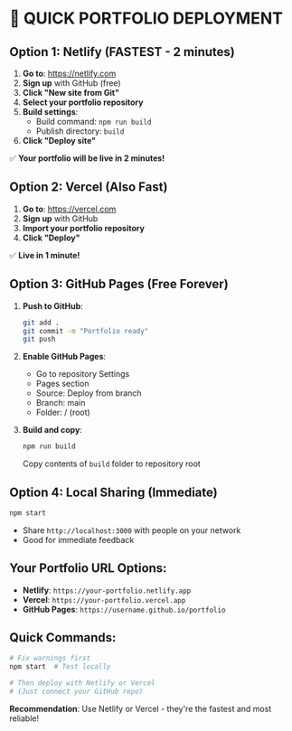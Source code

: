 # 🚀 QUICK PORTFOLIO DEPLOYMENT

## Option 1: Netlify (FASTEST - 2 minutes)

1. **Go to**: https://netlify.com
2. **Sign up** with GitHub (free)
3. **Click "New site from Git"**
4. **Select your portfolio repository**
5. **Build settings**:
   - Build command: `npm run build`
   - Publish directory: `build`
6. **Click "Deploy site"**

✅ **Your portfolio will be live in 2 minutes!**

## Option 2: Vercel (Also Fast)

1. **Go to**: https://vercel.com
2. **Sign up** with GitHub
3. **Import your portfolio repository**
4. **Click "Deploy"**

✅ **Live in 1 minute!**

## Option 3: GitHub Pages (Free Forever)

1. **Push to GitHub**:
   ```bash
   git add .
   git commit -m "Portfolio ready"
   git push
   ```

2. **Enable GitHub Pages**:
   - Go to repository Settings
   - Pages section
   - Source: Deploy from branch
   - Branch: main
   - Folder: / (root)

3. **Build and copy**:
   ```bash
   npm run build
   ```
   Copy contents of `build` folder to repository root

## Option 4: Local Sharing (Immediate)

```bash
npm start
```
- Share `http://localhost:3000` with people on your network
- Good for immediate feedback

## Your Portfolio URL Options:

- **Netlify**: `https://your-portfolio.netlify.app`
- **Vercel**: `https://your-portfolio.vercel.app`
- **GitHub Pages**: `https://username.github.io/portfolio`

## Quick Commands:

```bash
# Fix warnings first
npm start  # Test locally

# Then deploy with Netlify or Vercel
# (Just connect your GitHub repo)
```

**Recommendation**: Use Netlify or Vercel - they're the fastest and most reliable! 